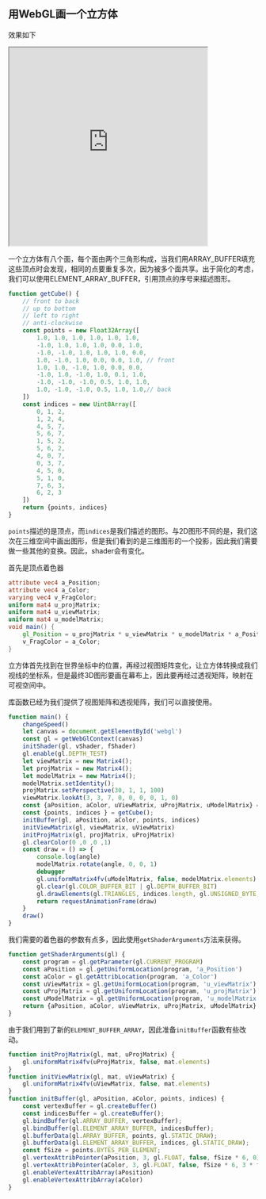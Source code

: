 ## 用WebGL画一个立方体

效果如下

<iframe src="http://www.acodingdog.site/DemoWebgl/web/HelloCube.html" height=400 width=400></iframe>

一个立方体有八个面，每个面由两个三角形构成，当我们用ARRAY_BUFFER填充这些顶点时会发现，相同的点要重复多次，因为被多个面共享。出于简化的考虑，我们可以使用ELEMENT_ARRAY_BUFFER，引用顶点的序号来描述图形。

```javascript
function getCube() {
    // front to back
    // up to bottom
    // left to right
    // anti-clockwise
    const points = new Float32Array([
        1.0, 1.0, 1.0, 1.0, 1.0, 1.0,
        -1.0, 1.0, 1.0, 1.0, 0.0, 1.0,
        -1.0, -1.0, 1.0, 1.0, 1.0, 0.0,
        1.0, -1.0, 1.0, 0.0, 0.0, 1.0, // front
        1.0, 1.0, -1.0, 1.0, 0.0, 0.0,
        -1.0, 1.0, -1.0, 1.0, 0.1, 1.0,
        -1.0, -1.0, -1.0, 0.5, 1.0, 1.0,
        1.0, -1.0, -1.0, 0.5, 1.0, 1.0,// back
    ])
    const indices = new Uint8Array([
        0, 1, 2,
        1, 2, 4,
        4, 5, 7,
        5, 6, 7,
        1, 5, 2,
        5, 6, 2,
        4, 0, 7,
        0, 3, 7,
        4, 5, 0,
        5, 1, 0,
        7, 6, 3,
        6, 2, 3
    ])
    return {points, indices}
}
```

`points`描述的是顶点，而`indices`是我们描述的图形。与2D图形不同的是，我们这次在三维空间中画出图形，但是我们看到的是三维图形的一个投影，因此我们需要做一些其他的变换。因此，shader会有变化。

首先是顶点着色器

```glsl
attribute vec4 a_Position;
attribute vec4 a_Color;
varying vec4 v_FragColor;
uniform mat4 u_projMatrix;
uniform mat4 u_viewMatrix;
uniform mat4 u_modelMatrix;
void main() {
    gl_Position = u_projMatrix * u_viewMatrix * u_modelMatrix * a_Position;
    v_FragColor = a_Color;
}
```

立方体首先找到在世界坐标中的位置，再经过视图矩阵变化，让立方体转换成我们视线的坐标系，但是最终3D图形要画在幕布上，因此要再经过透视矩阵，映射在可视空间中。

库函数已经为我们提供了视图矩阵和透视矩阵，我们可以直接使用。

```javascript
function main() {
    changeSpeed()
    let canvas = document.getElementById('webgl')
    const gl = getWebGlContext(canvas)
    initShader(gl, vShader, fShader)
    gl.enable(gl.DEPTH_TEST)
    let viewMatrix = new Matrix4();
    let projMatrix = new Matrix4();
    let modelMatrix = new Matrix4();
    modelMatrix.setIdentity();
    projMatrix.setPerspective(30, 1, 1, 100)
    viewMatrix.lookAt(3, 3, 7, 0, 0, 0, 0, 1, 0)
    const {aPosition, aColor, uViewMatrix, uProjMatrix, uModelMatrix} = getShaderArguments(gl);
    const {points, indices } = getCube();
    initBuffer(gl, aPosition, aColor, points, indices)
    initViewMatrix(gl, viewMatrix, uViewMatrix)
    initProjMatrix(gl, projMatrix, uProjMatrix)
    gl.clearColor(0 ,0 ,0 ,1)
    const draw = () => {
        console.log(angle)
        modelMatrix.rotate(angle, 0, 0, 1)
        debugger
        gl.uniformMatrix4fv(uModelMatrix, false, modelMatrix.elements)
        gl.clear(gl.COLOR_BUFFER_BIT | gl.DEPTH_BUFFER_BIT)
        gl.drawElements(gl.TRIANGLES, indices.length, gl.UNSIGNED_BYTE, 0)
        return requestAnimationFrame(draw)
    }
    draw()
}
```

我们需要的着色器的参数有点多，因此使用`getShaderArguments`方法来获得。

```javascript
function getShaderArguments(gl) {
    const program = gl.getParameter(gl.CURRENT_PROGRAM)
    const aPosition = gl.getUniformLocation(program, 'a_Position')
    const aColor = gl.getAttribLocation(program, 'a_Color')
    const uViewMatrix = gl.getUniformLocation(program, 'u_viewMatrix')
    const uProjMatrix = gl.getUniformLocation(program, 'u_projMatrix')
    const uModelMatrix = gl.getUniformLocation(program, 'u_modelMatrix')
    return {aPosition, aColor, uViewMatrix, uProjMatrix, uModelMatrix}
}
```

由于我们用到了新的`ELEMENT_BUFFER_ARRAY`，因此准备`initBuffer`函数有些改动。

```javascript
function initProjMatrix(gl, mat, uProjMatrix) {
    gl.uniformMatrix4fv(uProjMatrix, false, mat.elements)
}
function initViewMatrix(gl, mat, uViewMatrix) {
    gl.uniformMatrix4fv(uViewMatrix, false, mat.elements)
}
function initBuffer(gl, aPosition, aColor, points, indices) {
    const vertexBuffer = gl.createBuffer()
    const indicesBuffer = gl.createBuffer();
    gl.bindBuffer(gl.ARRAY_BUFFER, vertexBuffer);
    gl.bindBuffer(gl.ELEMENT_ARRAY_BUFFER, indicesBuffer);
    gl.bufferData(gl.ARRAY_BUFFER, points, gl.STATIC_DRAW);
    gl.bufferData(gl.ELEMENT_ARRAY_BUFFER, indices, gl.STATIC_DRAW);
    const fSize = points.BYTES_PER_ELEMENT;
    gl.vertexAttribPointer(aPosition, 3, gl.FLOAT, false, fSize * 6, 0);
    gl.vertexAttribPointer(aColor, 3, gl.FLOAT, false, fSize * 6, 3 * fSize);
    gl.enableVertexAttribArray(aPosition)
    gl.enableVertexAttribArray(aColor)
}
```


